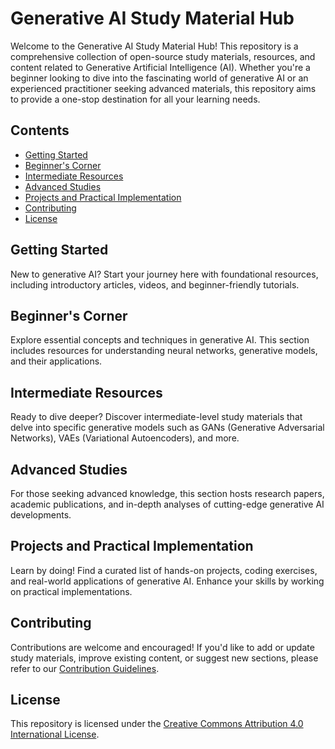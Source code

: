 # Generative AI Study Material Hub

Welcome to the Generative AI Study Material Hub! This repository is a comprehensive collection of open-source study materials, resources, and content related to Generative Artificial Intelligence (AI). Whether you're a beginner looking to dive into the fascinating world of generative AI or an experienced practitioner seeking advanced materials, this repository aims to provide a one-stop destination for all your learning needs.

## Contents

- [Getting Started](#getting-started)
- [Beginner's Corner](#beginners-corner)
- [Intermediate Resources](#intermediate-resources)
- [Advanced Studies](#advanced-studies)
- [Projects and Practical Implementation](#projects-and-practical-implementation)
- [Contributing](#contributing)
- [License](#license)

## Getting Started

New to generative AI? Start your journey here with foundational resources, including introductory articles, videos, and beginner-friendly tutorials.

## Beginner's Corner

Explore essential concepts and techniques in generative AI. This section includes resources for understanding neural networks, generative models, and their applications.

## Intermediate Resources

Ready to dive deeper? Discover intermediate-level study materials that delve into specific generative models such as GANs (Generative Adversarial Networks), VAEs (Variational Autoencoders), and more.

## Advanced Studies

For those seeking advanced knowledge, this section hosts research papers, academic publications, and in-depth analyses of cutting-edge generative AI developments.

## Projects and Practical Implementation

Learn by doing! Find a curated list of hands-on projects, coding exercises, and real-world applications of generative AI. Enhance your skills by working on practical implementations.

## Contributing

Contributions are welcome and encouraged! If you'd like to add or update study materials, improve existing content, or suggest new sections, please refer to our [Contribution Guidelines](CONTRIBUTING.md).

## License

This repository is licensed under the [Creative Commons Attribution 4.0 International License](LICENSE).
